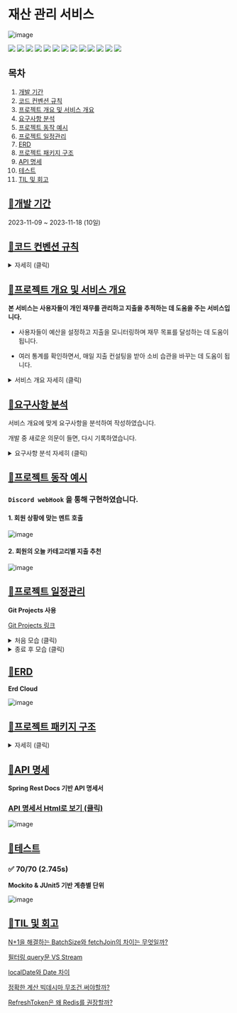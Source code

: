 # 재산 관리 서비스

![image](https://github.com/kawkmin/geoRecommendEats/assets/86940335/fdc74557-b1e8-447e-8faa-a5fe2848b654)

<img src="https://img.shields.io/badge/Java-ED8B00?style=for-the-badge&logo=openjdk&logoColor=white"/></a>
<img src="https://img.shields.io/badge/Gradle-02303A?style=for-the-badge&logo=gradle&logoColor=white"/></a>
<img src="https://img.shields.io/badge/Spring Boot 3.1.5-6DB33F?style=for-the-badge&logo=spring&logoColor=white"/></a>
<img src="https://img.shields.io/badge/Spring Security-6DB33F?style=for-the-badge&logo=spring-security&logoColor=white"/></a>
<img src="https://img.shields.io/badge/Spring rest docs-6DB33F?style=for-the-badge"/></a>
<img src="https://img.shields.io/badge/JWT-000000?style=for-the-badge&logo=json-web-tokens&logoColor=white"/></a>
<img src="https://img.shields.io/badge/Spring Data JPA-gray?style=for-the-badge&logoColor=white"/></a>
<img src="https://img.shields.io/badge/QueryDSL-0078D4?style=for-the-badge&logo=Spring Data JPA&logoColor=white"/></a>
<img src="https://img.shields.io/badge/MySQL 8-4479A1?style=for-the-badge&logo=MySQL&logoColor=white"/></a>
<img src="https://img.shields.io/badge/redis-DC382D?style=for-the-badge&logo=redis&logoColor=white">
<img src="https://img.shields.io/badge/Junit-25A162?style=for-the-badge&logo=JUnit5&logoColor=white"/></a>
<img src="https://img.shields.io/badge/Mockito-6DB33F?style=for-the-badge"/></a>
<img src="https://img.shields.io/badge/discord-4A154B?style=for-the-badge&logo=discord&logoColor=white">

## 목차

1. [개발 기간](#개발-기간)
2. [코드 컨벤션 규칙](#코드-컨벤션-규칙)
3. [프로젝트 개요 및 서비스 개요](#프로젝트-개요-및-서비스-개요)
4. [요구사항 분석](#요구사항-분석)
5. [프로젝트 동작 예시](#프로젝트-동작-예시)
6. [프로젝트 일정관리](#프로젝트-일정관리)
7. [ERD](#erd)
8. [프로젝트 패키지 구조](#프로젝트-패키지-구조)
9. [API 명세](#api-명세)
10. [테스트](#테스트)
11. [TIL 및 회고](#til-및-회고)

## [📌개발 기간](#목차)

2023-11-09 ~ 2023-11-18 (10일)

## [📌코드 컨벤션 규칙](#목차)

<details>
    <summary>자세히 (클릭)</summary>

### 공통 API Response Dto

---

다음과 같이 응답 형식을 정합니다.

```java
public class ApiResponse {

  private static final String STATUS_SUCCESS = "success";
  private static final String STATUS_FAIL = "fail";
  private static final String STATUS_ERROR = "error";

    ...
}
```

```
//성공
{
  "status": "success",
  "message": null,
  "data": {
    data1
  }
}

//일반 에러
{
  "status": "fail",
  "message": "fail message",
  "data": null
}

//예외 발생
{
  "status": "error",
  "message": "error message",
  "data": null
}
```

### Commit Convention

---

- **Commit message**
    - 구글 자바 컨벤션

- **Branch name**
    - Github 브랜치 전략
    - issue Name 동일

- **issue & Pull Request Template 사용**
    - 지정된 템플릿을 사용하여, 설명과 할일 등을 명시하기

- **Git Projects 사용**
    - Git Projects를 사용하여, 진행상황 시각화하기

### Code convention

---

- [구글 JAVA 스타일](https://github.com/google/styleguide)

### 주석 Convention

---

- 아래와 같은 형식으로 주석달기

```java
/**
 * 동작 기능 설명
 *
 * @param 파라미터 명      파라미터에 관한 설명
 * ...
 * @return 반환 설명
 */
public 타입 메소드명 or 클래스명(파라미터 타입,파라미터 명){
```

- 구현하지 못한 부분 `TODO` 로 남기기

```java
//TODO or /** TODO
```

- 모든 클래스와 메소드, 변수에도 주석 달기

```java
public class 클래스명 {
  //...


  /**
   * 변수명 설명 (Entity의 id 등) 
   */
  private Long id;
```

</details> 

## [📌프로젝트 개요 및 서비스 개요](#목차)

**본 서비스는 사용자들이 개인 재무를 관리하고 지출을 추적하는 데 도움을 주는 서비스입니다.**

- 사용자들이 예산을 설정하고 지출을 모니터링하며 재무 목표를 달성하는 데 도움이 됩니다.

- 여러 통계를 확인하면서, 매일 지출 컨설팅을 받아 소비 습관을 바꾸는 데 도움이 됩니다.

<details>
    <summary>서비스 개요 자세히 (클릭)</summary>

``` markdown 

#### 1. 회원은 회원가입을 해야 서비스를 이용할 수 있습니다.

- 복잡한 절차 없이 회원가입이 가능합니다.

#### 2. 예산 설정 및 추천 서비스

- 월별 총 예산을 설정합니다.
- 본 서비스는 카테고리 별 예산을 추천하여 사용자의 과다 지출을 방지할 수 있습니다.

#### 3. 지출 작성

- 사용자는 지출 을 금액, 카테고리 등을 지정하여 등록 합니다.
- 언제든지 수정 및 삭제 할 수 있습니다.

#### 4. 지출 컨설팅

- 월별 설정한 예산을 기준으로 오늘 소비 가능한 지출 을 알려줍니다.
- 매일 발생한 지출 을 카테고리 별로 안내받습니다.

#### 5. 지출 통계

- `지난 달 대비` , `지난 요일 대비`, `다른 유저 대비` 등 여러 기준 카테고리 별 지출 통계를 확인 할 수 있습니다.
```

</details>

## [📌요구사항 분석](#목차)

서비스 개요에 맞게 요구사항을 분석하여 작성하였습니다.

개발 중 새로운 의문이 들면, 다시 기록하였습니다.

<details>
    <summary>요구사항 분석 자세히 (클릭)</summary>

``` markdown
### 1. 유저

1. 사용자 회원가입
    1. `계정명`, `패스워드` 입력하여 회원가입
2. 사용자 로그인
    1. 로그인시 `JWT` 발급
    2. 이후 모든 API 요청 Header에 JWT 포함 후 유효성 검증 필수
3. 사용자 로그아웃
    1. 로그아웃시 DB에 있는 Refresh 토큰 삭제

### 2. 예산설정 및 설계

1. 지출 카테고리 목록
    1. `식비` , `교통` 등 일반적인 지출 카테고리 목록 반환

2. 예산 설정
    1. `카테고리`, `예산` 로 설정.
    2. 예산 설계 추천 시스템 (API)
        - `카테고리` 를 지정 안할 때, `카테고리` 별 배분 금액 추천.
        - 기존 모든 유저들의 카테고리 별 예산을 통계를 구해, 자동으로 카테고리에 배분.
            - 이때, 통계가 10프로 이하인 카테고리들은 모두 묶어 기타로 제공.
        - 계산식
            - `(예산 * 카테고리의 통계(((카테고리의 총 예산 금액)/(전체 총 예산 금액))* 100)) /100`
    3. 수정/삭제 가능

### 3. 지출 기록

1. 지출 속성
    1. `지출 일시`, `지출 금액`, `카테고리`, `메모`, `합계제외여부` 필수 포함
    2. 추가적인 필드 사용 가능
2. 지출 CRUD
    1. `생성`, `수정`, `읽기(상세)`, `읽기(목록)`, `삭제`, `합계제외 변경`
3. 지출 읽기(목록)
    1. 조회 기준: `기간(필수 입력)`, `카테고리`, `금액(최소, 최대 금액)`
    2. 조회된 모든 지출의 `지출 합계`, `카테고리 별 지출 합계` 포함
    3. `합계제외` 처리한 지출은 목록에는 포함되지만, 모든 `지출 합계`에서는 제외
    4. 페이징 기능 포함

### 4. 지출 컨설팅

1. 오늘 지출 가능한 금액 추천
    1. `월별` 예산을 만족 시키는 오늘 사용가능한 `총액`과 `카테고리 별 금액` 추천
    2. 이번 달의 `남은 일수` 고려
    3. 0원 또는 음수이면 안되고 `최소 추천 금액`을 설정

2. 유저 상황에 맞는 `조언 멘트`

   기준치 계산 = `지금까지 사용한 지출 비율 계산` / `원래 사용해야 할 예산`
    1. 매달 1일 일 때
        - 이번 달에도 열심히 예산관리를 해봐요!
    2. 잘 아끼고 있을 때 (기준치 1.3이상)
        - 잘 아끼고 있어요. 현명한 소비를 하고 계시네요
    3. 적당히 사용 중 일 때 (기준치 1.3 ~ 1.0 이상)
        - 적당히 사용 중이시네요. 조절된 소비는 중요해요
    4. 기준을 넘었을 때 (기준치 1.0 미만)
        - 기준을 조금 넘었어요. 지출을 다시 검토해보는 것도 좋겠어요.
    5. 예산을 초과했을 때 (기준치 0.0)
        - 예산을 초과했어요. 소비 패턴을 다시 살펴보는 게 좋겠어요.
3. 100원 단위 `반올림한 금액`으로 추천
4. 스케쥴러 및 웹훅으로 `알람` 구현 (선택 사항)
5. 오늘 지출한 내용 안내
    1. `총액`, `카테고리 별 금액` 안내
    2. `적정 금액`, `지출 금액`, `위험도` 를 카테고리 별로 안내

### 5. 지출 통계

> 사용자의 통계데이터 생성을 위해 Dummy 데이터를 생성합니다.

- `지난 달` 대비 `총액`, `카테고리 별` 소비율
    - 지난 달의 오늘 일차까지 해당하는 과거 모든 데이터 기록 대비
- `지난 요일` 대비 소비율
    - 오늘 요일에 해당되는 과거 모든 데이터 기록 대비
- `다른 유저` 대비 소비율
    - 다른 유저의 오늘에 해당하는 예산
    - 다른 유저의 소비율과 나의 소비율 대한 평균 비율

### 6. 추가

- Docker 적용
- AWS EC2, RDS를 이용한 배포
- Discord 알람 사용

### + 의문

#### 1. 기존 모든 유저들의 카테고리 별 예산을 통계를 구할 때, 계산하는데 오래걸리지 않을까?

- 만약 서비스가 커질 것을 예상하면, 카테고리 별로 모든 유저들의 사용 %를 가진 컬럼으로 관리 할 수 있을 것 같다.

#### 2. 예산 설계 추천 시스템에서 꼭 회원이 요구한 돈에 딱 맞게 추천해줘야할까?

- 결국 소수점으로 떨어지에, 100 단위로 정확하게 주는건 불가능.
- 두가지 경우로 구현 가능
    1. 요구한 돈에서 +- 300원 오차 발생하지만, 정확한 퍼센트로 추천. (채택)
    2. 돈에 딱 맞게 추천하지만, 정확한 퍼센트는 아님.
```

</details>

## [📌프로젝트 동작 예시](#목차)

### `Discord webHook` 을 통해 구현하였습니다.

#### 1. 회원 상황에 맞는 멘트 호출

![image](https://github.com/kawkmin/smart_budget_craft/assets/86940335/f361bd15-9ba6-443c-a6b4-1bbf10ec3389)


#### 2. 회원의 오늘 카테고리별 지출 추천

![image](https://github.com/kawkmin/smart_budget_craft/assets/86940335/10485f68-fa19-4424-8539-322d77e620e1)


## [📌프로젝트 일정관리](#목차)

**Git Projects 사용**

[Git Projects 링크](https://github.com/users/kawkmin/projects/5)

<details>
    <summary> 처음 모습 (클릭)</summary>

![image](https://github.com/kawkmin/geoRecommendEats/assets/86940335/13b023b5-378d-4249-8cfb-390f18f79024)


</details>

<details>
    <summary> 종료 후 모습  (클릭)</summary>

![image](https://github.com/kawkmin/geoRecommendEats/assets/86940335/033462e9-7587-4b19-8e53-db4e990839a0)

</details>

## [📌ERD](#목차)

**Erd Cloud**

![image](https://github.com/kawkmin/geoRecommendEats/assets/86940335/29b1eebb-16d8-4834-bf9b-5422940fb4a8)

## [📌프로젝트 패키지 구조](#목차)

<details>
    <summary>자세히 (클릭)</summary>

``` 
src
├─ docs
│  └─ asciidoc
├─ main
│  ├─ java
│  │  └─ com
│  │     └─ personal
│  │        └─ smartbudgetcraft
│  │           ├─ domain
│  │           │  ├─ auth
│  │           │  │  ├─ api
│  │           │  │  └─ application
│  │           │  │     └─ security
│  │           │  ├─ category
│  │           │  │  └─ cost
│  │           │  │     ├─ dao
│  │           │  │     └─ entity
│  │           │  ├─ deposit
│  │           │  │  ├─ api
│  │           │  │  ├─ application
│  │           │  │  ├─ dao
│  │           │  │  ├─ dto
│  │           │  │  │  ├─ request
│  │           │  │  │  └─ response
│  │           │  │  └─ entity
│  │           │  ├─ expenditure
│  │           │  │  ├─ api
│  │           │  │  ├─ application
│  │           │  │  ├─ constant
│  │           │  │  ├─ dao
│  │           │  │  │  └─ querydsl
│  │           │  │  ├─ dto
│  │           │  │  │  ├─ request
│  │           │  │  │  └─ response
│  │           │  │  └─ entity
│  │           │  └─ member
│  │           │     ├─ api
│  │           │     ├─ application
│  │           │     ├─ dao
│  │           │     │  ├─ budgettracking
│  │           │     ├─ dto
│  │           │     │  ├─ request
│  │           │     │  └─ response
│  │           │     └─ entity
│  │           │        └─ budgettracking
│  │           ├─ global
│  │           │  ├─ config
│  │           │  │  ├─ jpa
│  │           │  │  ├─ p6spy
│  │           │  │  ├─ redis
│  │           │  │  │  ├─ dao
│  │           │  │  ├─ security
│  │           │  │  │  ├─ annotation
│  │           │  │  │  ├─ data
│  │           │  │  │  ├─ filter
│  │           │  │  │  ├─ handler
│  │           │  │  ├─ valid
│  │           │  │  │  └─ annotation
│  │           │  │  └─ web
│  │           │  ├─ dto
│  │           │  │  └─ response
│  │           │  ├─ entity
│  │           │  ├─ error
│  │           │  ├─ external
│  │           │  │  └─ discord
│  │           │  │     ├─ api
│  │           │  │     └─ application
│  │           │  └─ schedule
│  │           └─ SmartBudgetCraftApplication.java
│  └─ resources
...
```

</details>

## [📌API 명세](#목차)

**Spring Rest Docs 기반 API 명세서**

### [API 명세서 Html로 보기 (클릭)](https://kawkmin.github.io/smart_budget_craft/src/main/resources/static/index.html)

![image](https://github.com/kawkmin/geoRecommendEats/assets/86940335/c7af00e9-a19a-4549-84cd-704e9e86cf78)

## [📌테스트](#목차)

### ✅ 70/70 (2.745s)

**Mockito & JUnit5 기반 계층별 단위**

![image](https://github.com/kawkmin/geoRecommendEats/assets/86940335/3cd4bccb-ab19-46ce-9b60-ac8cc2010400)

## [📌TIL 및 회고](#목차)

[N+1을 해결하는 BatchSize와 fetchJoin의 차이는 무엇일까?](https://invincible-sesame-584.notion.site/N-1-BatchSize-fetchJoin-7a96b68f3ba34bec98542735cd9ddca1)

[필터링 query문 VS Stream](https://invincible-sesame-584.notion.site/query-VS-Stream-87067a68f32b4789aa920518cc2f2031)

[localDate와 Date 차이](https://invincible-sesame-584.notion.site/localDate-Date-9af9951b21204bd68d052d01a4c70796)

[정확한 계산 빅데시마 무조건 써야할까?](https://invincible-sesame-584.notion.site/a4806d5ba1464e898cf4472bfabe2ab8)

[RefreshToken은 왜 Redis를 권장할까?](https://invincible-sesame-584.notion.site/RefreshToken-Redis-0cfe1dd3c2c24d8cbaf961aba17937ff)
